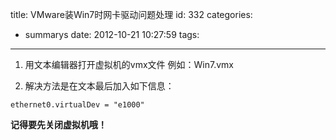 title: VMware装Win7时网卡驱动问题处理
id: 332
categories:
  - summarys
date: 2012-10-21 10:27:59
tags:
---

1. 用文本编辑器打开虚拟机的vmx文件 例如：Win7.vmx

2. 解决方法是在文本最后加入如下信息：
```text
ethernet0.virtualDev = "e1000"
```

**记得要先关闭虚拟机哦！**
